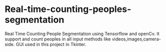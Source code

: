 # Real-time-counting-peoples-segmentation

Real Time Counting People Segmentation using Tensorflow and openCv. It support and count peoples in all input methods like videos,images,camera-side.
GUI used in this project in Tkinter.
